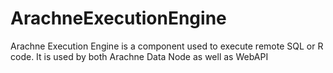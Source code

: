 # ArachneExecutionEngine
Arachne Execution Engine is a component used to execute remote SQL or R code. It is used by both Arachne Data Node as well as WebAPI
